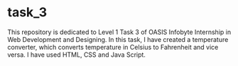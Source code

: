 # task_3
This repository is dedicated to Level 1 Task 3 of OASIS Infobyte Internship in Web Development and Designing. 
In this task, I have created a temperature converter, which converts temperature in Celsius to Fahrenheit and vice versa. I have used HTML, CSS and Java Script. 
